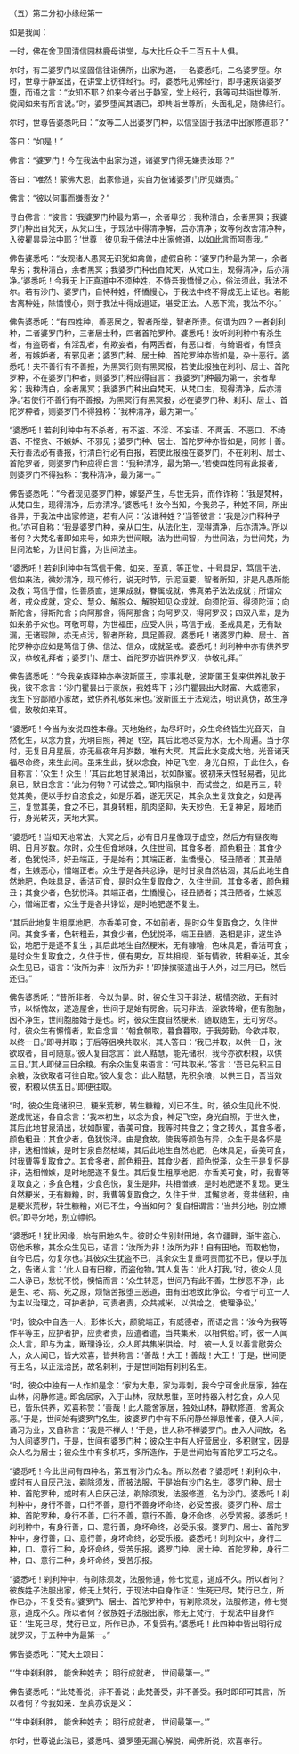   （五）第二分初小缘经第一

  如是我闻：

  一时，佛在舍卫国清信园林鹿母讲堂，与大比丘众千二百五十人俱。

  尔时，有二婆罗门以坚固信往诣佛所，出家为道，一名婆悉吒，二名婆罗堕。尔时，世尊于静室出，在讲堂上彷徉经行。时，婆悉吒见佛经行，即寻速疾诣婆罗堕，而语之言：“汝知不耶？如来今者出于静室，堂上经行，我等可共诣世尊所，傥闻如来有所言说。”时，婆罗堕闻其语已，即共诣世尊所，头面礼足，随佛经行。

  尔时，世尊告婆悉吒曰：“汝等二人出婆罗门种，以信坚固于我法中出家修道耶？”

  答曰：“如是！”

  佛言：“婆罗门！今在我法中出家为道，诸婆罗门得无嫌责汝耶？”

  答曰：“唯然！蒙佛大恩，出家修道，实自为彼诸婆罗门所见嫌责。”

  佛言：“彼以何事而嫌责汝？”

  寻白佛言：“彼言：‘我婆罗门种最为第一，余者卑劣；我种清白，余者黑冥；我婆罗门种出自梵天，从梵口生，于现法中得清净解，后亦清净；汝等何故舍清净种，入彼瞿昙异法中耶？’世尊！彼见我于佛法中出家修道，以如此言而呵责我。”

  佛告婆悉吒：“汝观诸人愚冥无识犹如禽兽，虚假自称：‘婆罗门种最为第一，余者卑劣；我种清白，余者黑冥；我婆罗门种出自梵天，从梵口生，现得清净，后亦清净。’婆悉吒！今我无上正真道中不须种姓，不恃吾我憍慢之心，俗法须此，我法不尔。若有沙门、婆罗门，自恃种姓，怀憍慢心，于我法中终不得成无上证也。若能舍离种姓，除憍慢心，则于我法中得成道证，堪受正法。人恶下流，我法不尔。”

  佛告婆悉吒：“有四姓种，善恶居之，智者所举，智者所责。何谓为四？一者刹利种，二者婆罗门种，三者居士种，四者首陀罗种。婆悉吒！汝听刹利种中有杀生者，有盗窃者，有淫乱者，有欺妄者，有两舌者，有恶口者，有绮语者，有悭贪者，有嫉妒者，有邪见者；婆罗门种、居士种、首陀罗种亦皆如是，杂十恶行。婆悉吒！夫不善行有不善报，为黑冥行则有黑冥报，若使此报独在刹利、居士、首陀罗种，不在婆罗门种者，则婆罗门种应得自言：‘我婆罗门种最为第一，余者卑劣；我种清白，余者黑冥；我婆罗门种出自梵天，从梵口生，现得清净，后亦清净。’若使行不善行有不善报，为黑冥行有黑冥报，必在婆罗门种、刹利、居士、首陀罗种者，则婆罗门不得独称：‘我种清净，最为第一。’

  “婆悉吒！若刹利种中有不杀者，有不盗、不淫、不妄语、不两舌、不恶口、不绮语、不悭贪、不嫉妒、不邪见；婆罗门种、居士、首陀罗种亦皆如是，同修十善。夫行善法必有善报，行清白行必有白报，若使此报独在婆罗门，不在刹利、居士、首陀罗者，则婆罗门种应得自言：‘我种清净，最为第一。’若使四姓同有此报者，则婆罗门不得独称：‘我种清净，最为第一。’”

  佛告婆悉吒：“今者现见婆罗门种，嫁娶产生，与世无异，而作诈称：‘我是梵种，从梵口生，现得清净，后亦清净。’婆悉吒！汝今当知，今我弟子，种姓不同，所出各异，于我法中出家修道，若有人问：‘汝谁种姓？’当答彼言：‘我是沙门释种子也。’亦可自称：‘我是婆罗门种，亲从口生，从法化生，现得清净，后亦清净。’所以者何？大梵名者即如来号，如来为世间眼，法为世间智，为世间法，为世间梵，为世间法轮，为世间甘露，为世间法主。

  “婆悉吒！若刹利种中有笃信于佛．如来．至真．等正觉，十号具足，笃信于法，信如来法，微妙清净，现可修行，说无时节，示泥洹要，智者所知，非是凡愚所能及教；笃信于僧，性善质直，道果成就，眷属成就，佛真弟子法法成就；所谓众者，戒众成就，定众、慧众、解脱众、解脱知见众成就。向须陀洹、得须陀洹；向斯陀含，得斯陀含；向阿那含，得阿那含；向阿罗汉，得阿罗汉；四双八辈，是为如来弟子众也。可敬可尊，为世福田，应受人供；笃信于戒，圣戒具足，无有缺漏，无诸瑕隙，亦无点污，智者所称，具足善寂。婆悉吒！诸婆罗门种、居士、首陀罗种亦应如是笃信于佛、信法、信众，成就圣戒。婆悉吒！刹利种中亦有供养罗汉，恭敬礼拜者；婆罗门、居士、首陀罗亦皆供养罗汉，恭敬礼拜。”

  佛告婆悉吒：“今我亲族释种亦奉波斯匿王，宗事礼敬，波斯匿王复来供养礼敬于我，彼不念言：‘沙门瞿昙出于豪族，我姓卑下；沙门瞿昙出大财富、大威德家，我生下穷鄙陋小家故，致供养礼敬如来也。’波斯匿王于法观法，明识真伪，故生净信，致敬如来耳。

  “婆悉吒！今当为汝说四姓本缘。天地始终，劫尽坏时，众生命终皆生光音天，自然化生，以念为食，光明自照，神足飞空，其后此地尽变为水，无不周遍。当于尔时，无复日月星辰，亦无昼夜年月岁数，唯有大冥。其后此水变成大地，光音诸天福尽命终，来生此间。虽来生此，犹以念食，神足飞空，身光自照，于此住久，各自称言：‘众生！众生！’其后此地甘泉涌出，状如酥蜜。彼初来天性轻易者，见此泉已，默自念言：‘此为何物？可试尝之。’即内指泉中，而试尝之，如是再三，转觉其美，便以手抄自恣食之，如是乐着，遂无厌足，其余众生复效食之，如是再三，复觉其美，食之不已，其身转粗，肌肉坚䩕，失天妙色，无复神足，履地而行，身光转灭，天地大冥。

  “婆悉吒！当知天地常法，大冥之后，必有日月星像现于虚空，然后方有昼夜晦明、日月岁数。尔时，众生但食地味，久住世间，其食多者，颜色粗丑；其食少者，色犹悦泽，好丑端正，于是始有；其端正者，生憍慢心，轻丑陋者；其丑陋者，生嫉恶心，憎端正者。众生于是各共忿诤，是时甘泉自然枯涸，其后此地生自然地肥，色味具足，香洁可食，是时众生复取食之，久住世间。其食多者，颜色粗丑；其食少者，色犹悦泽。其端正者，生憍慢心，轻丑陋者；其丑陋者，生嫉恶心，憎端正者，众生于是各共诤讼，是时地肥遂不复生。

  “其后此地复生粗厚地肥，亦香美可食，不如前者，是时众生复取食之，久住世间。其食多者，色转粗丑，其食少者，色犹悦泽，端正丑陋，迭相是非，遂生诤讼，地肥于是遂不复生；其后此地生自然粳米，无有糠糩，色味具足，香洁可食；是时众生复取食之，久住于世，便有男女，互共相视，渐有情欲，转相亲近，其余众生见已，语言：‘汝所为非！汝所为非！’即排摈驱遣出于人外，过三月已，然后还归。”

  佛告婆悉吒：“昔所非者，今以为是。时，彼众生习于非法，极情恣欲，无有时节，以惭愧故，遂造屋舍，世间于是始有房舍。玩习非法，淫欲转增，便有胞胎，因不净生，世间胞胎始于是也。时，彼众生食自然粳米，随取随生，无可穷尽。时，彼众生有懈惰者，默自念言：‘朝食朝取，暮食暮取，于我劳勤，今欲并取，以终一日。’即寻并取；于后等侣唤共取米，其人答曰：‘我已并取，以供一日，汝欲取者，自可随意。’彼人复自念言：‘此人黠慧，能先储积，我今亦欲积粮，以供三日。’其人即储三日余粮。有余众生复来语言：‘可共取米。’答言：‘吾已先积三日余粮，汝欲取者可往自取。’彼人复念：‘此人黠慧，先积余粮，以供三日，吾当效彼，积粮以供五日。’即便往取。

  “时，彼众生竞储积已，粳米荒秽，转生糠糩，刈已不生。时，彼众生见此不悦，遂成忧迷，各自念言：‘我本初生，以念为食，神足飞空，身光自照，于世久住，其后此地甘泉涌出，状如酥蜜，香美可食，我等时共食之；食之转久，其食多者，颜色粗丑；其食少者，色犹悦泽。由是食故，使我等颜色有异，众生于是各怀是非，迭相憎嫉，是时甘泉自然枯竭，其后此地生自然地肥，色味具足，香美可食，时我曹等复取食之。其食多者，颜色粗丑，其食少者，颜色悦泽，众生于是复怀是非，迭相憎嫉，是时地肥遂不复生。其后复生粗厚地肥，亦香美可食，时，我曹等复取食之；多食色粗，少食色悦，复生是非，共相憎嫉，是时地肥遂不复现。更生自然粳米，无有糠糩，时，我曹等复取食之，久住于世，其懈怠者，竞共储积，由是粳米荒秽，转生糠糩，刈已不生，今当如何？’复自相谓言：‘当共分地，别立幖帜。’即寻分地，别立幖帜。

  “婆悉吒！犹此因缘，始有田地名生。彼时众生别封田地，各立疆畔，渐生盗心，窃他禾稼，其余众生见已，语言：‘汝所为非！汝所为非！自有田地，而取他物，自今已后，勿复尔也。’其彼众生犹盗不已，其余众生复重呵责而犹不已，便以手加之，告诸人言：‘此人自有田稼，而盗他物。’其人复告：‘此人打我。’时，彼众人见二人诤已，愁忧不悦，懊恼而言：‘众生转恶，世间乃有此不善，生秽恶不净，此是生、老、病、死之原，烦恼苦报堕三恶道，由有田地致此诤讼。今者宁可立一人为主以治理之，可护者护，可责者责，众共减米，以供给之，使理诤讼。’

  “时，彼众中自选一人，形体长大，颜貌端正，有威德者，而语之言：‘汝今为我等作平等主，应护者护，应责者责，应遣者遣，当共集米，以相供给。’时，彼一人闻众人言，即与为主，断理诤讼，众人即共集米供给。时，彼一人复以善言慰劳众人，众人闻已，皆大欢喜，皆共称言：‘善哉！大王！善哉！大王！’于是，世间便有王名，以正法治民，故名刹利，于是世间始有刹利名生。

  “时，彼众中独有一人作如是念：‘家为大患，家为毒刺，我今宁可舍此居家，独在山林，闲静修道。’即舍居家，入于山林，寂默思惟，至时持器入村乞食，众人见已，皆乐供养，欢喜称赞：‘善哉！此人能舍家居，独处山林，静默修道，舍离众恶。’于是，世间始有婆罗门名生。彼婆罗门中有不乐闲静坐禅思惟者，便入人间，诵习为业，又自称言：‘我是不禅人！’于是，世人称不禅婆罗门。由入人间故，名为人间婆罗门，于是，世间有婆罗门种；彼众生中有人好营居业，多积财宝，因是众人名为居士；彼众生中有多机巧，多所造作，于是世间始有首陀罗工巧之名。

  “婆悉吒！今此世间有四种名，第五有沙门众名。所以然者？婆悉吒！刹利众中，或时有人自厌己法，剃除须发，而披法服，于是始有沙门名生。婆罗门种、居士种、首陀罗种，或时有人自厌己法，剃除须发，法服修道，名为沙门。婆悉吒！刹利种中，身行不善，口行不善，意行不善身坏命终，必受苦报。婆罗门种、居士种、首陀罗种，身行不善，口行不善，意行不善，身坏命终，必受苦报。婆悉吒！刹利种中，有身行善，口、意行善，身坏命终，必受乐报。婆罗门、居士、首陀罗种中，身行善，口、意行善，身坏命终，必受乐报。婆悉吒！刹利众中，身行二种，口、意行二种，身坏命终，受苦乐报。婆罗门种、居士种、首陀罗种，身行二种，口、意行二种，身坏命终，受苦乐报。

  “婆悉吒！刹利种中，有剃除须发，法服修道，修七觉意，道成不久。所以者何？彼族姓子法服出家，修无上梵行，于现法中自身作证：‘生死已尽，梵行已立，所作已办，不复受有。’婆罗门、居士、首陀罗种中，有剃除须发，法服修道，修七觉意，道成不久。所以者何？彼族姓子法服出家，修无上梵行，于现法中自身作证：‘生死已尽，梵行已立，所作已办，不复受有。’婆悉吒！此四种中皆出明行成就罗汉，于五种中为最第一。”

  佛告婆悉吒：“梵天王颂曰：

“‘生中刹利胜，  能舍种姓去；
  明行成就者，  世间最第一。’”

  佛告婆悉吒：“此梵善说，非不善说；此梵善受，非不善受。我时即印可其言，所以者何？今我如来．至真亦说是义：

“‘生中刹利胜，  能舍种姓去；
  明行成就者，  世间最第一。’”

  尔时，世尊说此法已，婆悉吒、婆罗堕无漏心解脱，闻佛所说，欢喜奉行。

